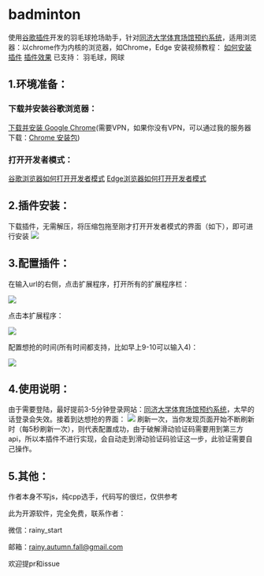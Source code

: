 # badminton
使用[谷歌插件](https://support.google.com/chrome/a/answer/2714278?hl=zh-Hans)开发的羽毛球抢场助手，针对[同济大学体育场馆预约系统](https://stadium.tongji.edu.cn/pc/#/)，适用浏览器：以chrome作为内核的浏览器，如Chrome，Edge
安装视频教程：
[如何安装插件](https://www.bilibili.com/video/BV1zC4y127HR/)
[插件效果](https://www.bilibili.com/video/BV1xK421Y7qU/)
已支持：
羽毛球，网球
## 1.环境准备：
### 下载并安装谷歌浏览器：
[下载并安装 Google Chrome](https://support.google.com/chrome/answer/95346?hl=zh-)(需要VPN，如果你没有VPN，可以通过我的服务器下载：[Chrome 安装包](http://lc-JBwIbAN4.cn-n1.lcfile.com/PhAeKSsvI2Pnyp9v443DUz2497bFhzwz/ChromeSetup.exe))
### 打开开发者模式：
[谷歌浏览器如何打开开发者模式](https://www.chromegw.com/guide/jq/1461.html)
[Edge浏览器如何打开开发者模式](https://blog.csdn.net/yisago/article/details/118754062)
## 2.插件安装：
下载插件，无需解压，将压缩包拖至刚才打开开发者模式的界面（如下），即可进行安装
![](http://lc-JBwIbAN4.cn-n1.lcfile.com/S2tysi1LwscGbBqNkVSAHSGOjntvV8pQ/1.png)
## 3.配置插件：
在输入url的右侧，点击扩展程序，打开所有的扩展程序栏：

![](http://lc-JBwIbAN4.cn-n1.lcfile.com/x2Sb1PnKTSaRsojg3gkna2Vd6GJ9nBIJ/2.png)

点击本扩展程序：

![](http://lc-JBwIbAN4.cn-n1.lcfile.com/HNKhp5Qdcd808VX9S3USeCaUiYAvkrnw/3.png)

配置想抢的时间(所有时间都支持，比如早上9-10可以输入4)：

![](http://lc-JBwIbAN4.cn-n1.lcfile.com/idTqSbcG3e3LlMk7nhGkkX5FIzy2ivY3/4.png)
## 4.使用说明：
由于需要登陆，最好提前3-5分钟登录网站：[同济大学体育场馆预约系统](https://stadium.tongji.edu.cn/pc/#/)，太早的话登录会失效。接着到达想抢的界面：
![](http://lc-JBwIbAN4.cn-n1.lcfile.com/EPkwSCFTwHxTQR2gHLX8rCTI8nCcpuIi/5.png)
刷新一次，当你发现页面开始不断刷新时（每5秒刷新一次），则代表配置成功，由于破解滑动验证码需要用到第三方api，所以本插件不进行实现，会自动走到滑动验证码验证这一步，此验证需要自己操作。

## 5.其他：
作者本身不写js，纯cpp选手，代码写的很烂，仅供参考

此为开源软件，完全免费，联系作者：

微信：rainy_start

邮箱：rainy.autumn.fall@gmail.com

欢迎提pr和issue
